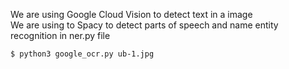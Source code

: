 We are using Google Cloud Vision to detect text in a image  <br />
We are using to Spacy to detect parts of speech and name entity recognition in ner.py file  <br />
```
$ python3 google_ocr.py ub-1.jpg
```
